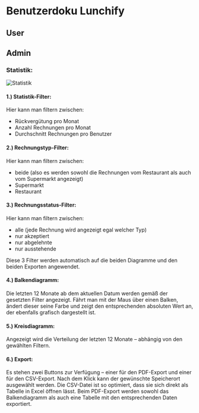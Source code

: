 # Benutzerdoku Lunchify

## User

## Admin

### Statistik:
![Statistik](https://github.com/user-attachments/assets/62355f8c-0e8e-45ab-b464-72aa12848293)

#### 1.) Statistik-Filter:
Hier kann man filtern zwischen:
* Rückvergütung pro Monat
* Anzahl Rechnungen pro Monat
* Durchschnitt Rechnungen pro Benutzer

#### 2.) Rechnungstyp-Filter:
Hier kann man filtern zwischen:
* beide (also es werden sowohl die Rechnungen vom Restaurant als auch vom Supermarkt angezeigt)
* Supermarkt
* Restaurant

#### 3.) Rechnungsstatus-Filter:
Hier kann man filtern zwischen:
* alle (jede Rechnung wird angezeigt egal welcher Typ)
* nur akzeptiert
* nur abgelehnte
* nur ausstehende

Diese 3 Filter werden automatisch auf die beiden Diagramme und den beiden Exporten angewendet.

#### 4.) Balkendiagramm:
Die letzten 12 Monate ab dem aktuellen Datum werden gemäß der gesetzten Filter angezeigt. Fährt man mit der Maus über einen Balken, ändert dieser seine Farbe und zeigt den entsprechenden absoluten Wert an, der ebenfalls grafisch dargestellt ist.

#### 5.) Kreisdiagramm:
Angezeigt wird die Verteilung der letzten 12 Monate – abhängig von den gewählten Filtern.

#### 6.) Export:
Es stehen zwei Buttons zur Verfügung – einer für den PDF-Export und einer für den CSV-Export. Nach dem Klick kann der gewünschte Speicherort ausgewählt werden. Die CSV-Datei ist so optimiert, dass sie sich direkt als Tabelle in Excel öffnen lässt. Beim PDF-Export werden sowohl das Balkendiagramm als auch eine Tabelle mit den entsprechenden Daten exportiert.




